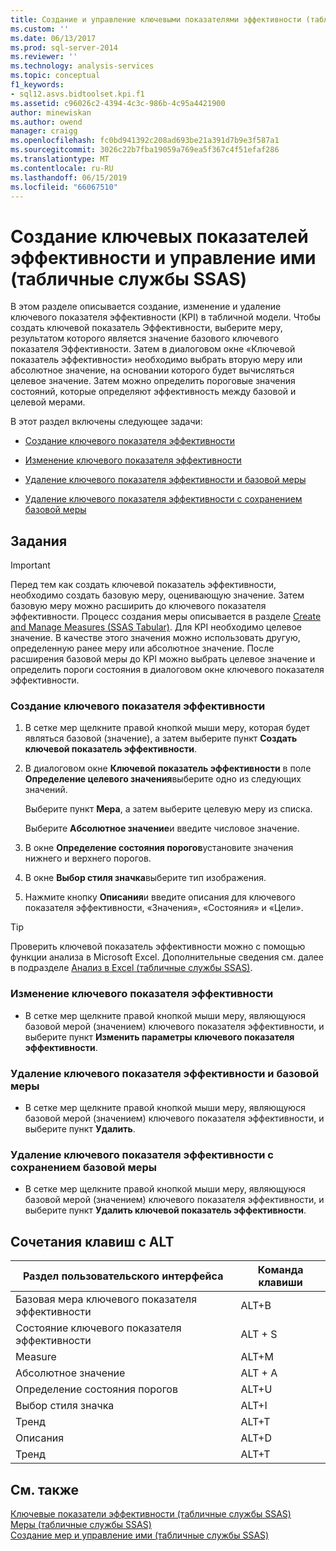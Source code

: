```yaml
---
title: Создание и управление ключевыми показателями эффективности (табличные службы SSAS) | Документация Майкрософт
ms.custom: ''
ms.date: 06/13/2017
ms.prod: sql-server-2014
ms.reviewer: ''
ms.technology: analysis-services
ms.topic: conceptual
f1_keywords:
- sql12.asvs.bidtoolset.kpi.f1
ms.assetid: c96026c2-4394-4c3c-986b-4c95a4421900
author: minewiskan
ms.author: owend
manager: craigg
ms.openlocfilehash: fc0bd941392c208ad693be21a391d7b9e3f587a1
ms.sourcegitcommit: 3026c22b7fba19059a769ea5f367c4f51efaf286
ms.translationtype: MT
ms.contentlocale: ru-RU
ms.lasthandoff: 06/15/2019
ms.locfileid: "66067510"
---
```

# <a name="create-and-manage-kpis-ssas-tabular"></a>Создание ключевых показателей эффективности и управление ими (табличные службы SSAS)
  В этом разделе описывается создание, изменение и удаление ключевого показателя эффективности (KPI) в табличной модели. Чтобы создать ключевой показатель Эффективности, выберите меру, результатом которого является значение базового ключевого показателя Эффективности. Затем в диалоговом окне «Ключевой показатель эффективности» необходимо выбрать вторую меру или абсолютное значение, на основании которого будет вычисляться целевое значение. Затем можно определить пороговые значения состояний, которые определяют эффективность между базовой и целевой мерами.  
  
 В этот раздел включены следующее задачи:  
  
-   [Создание ключевого показателя эффективности](#bkmk_create_KPI)  
  
-   [Изменение ключевого показателя эффективности](#bkmk_edit_KPI)  
  
-   [Удаление ключевого показателя эффективности и базовой меры](#bkmk_delete)  
  
-   [Удаление ключевого показателя эффективности с сохранением базовой меры](#bkmk_delete_KPI)  
  
## <a name="tasks"></a>Задания  
  
> [!IMPORTANT]  
>  Перед тем как создать ключевой показатель эффективности, необходимо создать базовую меру, оценивающую значение. Затем базовую меру можно расширить до ключевого показателя эффективности. Процесс создания меры описывается в разделе [Create and Manage Measures &#40;SSAS Tabular&#41;](measures-ssas-tabular.md). Для KPI необходимо целевое значение. В качестве этого значения можно использовать другую, определенную ранее меру или абсолютное значение. После расширения базовой меры до KPI можно выбрать целевое значение и определить пороги состояния в диалоговом окне ключевого показателя эффективности.  
  
###  <a name="bkmk_create_KPI"></a> Создание ключевого показателя эффективности  
  
1.  В сетке мер щелкните правой кнопкой мыши меру, которая будет являться базовой (значение), а затем выберите пункт **Создать ключевой показатель эффективности**.  
  
2.  В диалоговом окне **Ключевой показатель эффективности** в поле **Определение целевого значения**выберите одно из следующих значений.  
  
     Выберите пункт **Мера**, а затем выберите целевую меру из списка.  
  
     Выберите **Абсолютное значение**и введите числовое значение.  
  
3.  В окне **Определение состояния порогов**установите значения нижнего и верхнего порогов.  
  
4.  В окне **Выбор стиля значка**выберите тип изображения.  
  
5.  Нажмите кнопку **Описания**и введите описания для ключевого показателя эффективности, «Значения», «Состояния» и «Цели».  
  
> [!TIP]  
>  Проверить ключевой показатель эффективности можно с помощью функции анализа в Microsoft Excel. Дополнительные сведения см. далее в подразделе [Анализ в Excel (табличные службы SSAS)](analyze-in-excel-ssas-tabular.md).  
  
###  <a name="bkmk_edit_KPI"></a> Изменение ключевого показателя эффективности  
  
-   В сетке мер щелкните правой кнопкой мыши меру, являющуюся базовой мерой (значением) ключевого показателя эффективности, и выберите пункт **Изменить параметры ключевого показателя эффективности**.  
  
###  <a name="bkmk_delete"></a> Удаление ключевого показателя эффективности и базовой меры  
  
-   В сетке мер щелкните правой кнопкой мыши меру, являющуюся базовой мерой (значением) ключевого показателя эффективности, и выберите пункт **Удалить**.  
  
###  <a name="bkmk_delete_KPI"></a> Удаление ключевого показателя эффективности с сохранением базовой меры  
  
-   В сетке мер щелкните правой кнопкой мыши меру, являющуюся базовой мерой (значением) ключевого показателя эффективности, и выберите пункт **Удалить ключевой показатель эффективности**.  
  
## <a name="alt-shortcuts"></a>Сочетания клавиш с ALT  
  
|Раздел пользовательского интерфейса|Команда клавиши|  
|----------------|-----------------|  
|Базовая мера ключевого показателя эффективности|ALT+B|  
|Состояние ключевого показателя эффективности|ALT + S|  
|Measure|ALT+M|  
|Абсолютное значение|ALT + A|  
|Определение состояния порогов|ALT+U|  
|Выбор стиля значка|ALT+I|  
|Тренд|ALT+T|  
|Описания|ALT+D|  
|Тренд|ALT+T|  
  
## <a name="see-also"></a>См. также  
 [Ключевые показатели эффективности (табличные службы SSAS)](kpis-ssas-tabular.md)   
 [Меры (табличные службы SSAS)](measures-ssas-tabular.md)   
 [Создание мер и управление ими (табличные службы SSAS)](create-and-manage-measures-ssas-tabular.md)  
  
  
